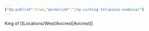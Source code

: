 ```yaml
---
{"dg-publish":true,"permalink":"/np-cs/king-telipinus-eudoxia/"}
---
```


King of [[Locations/West/Avicrest\|Avicrest]]